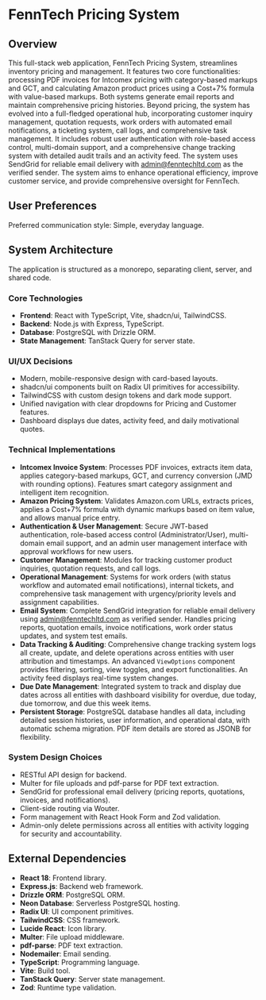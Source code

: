 # FennTech Pricing System

## Overview

This full-stack web application, FennTech Pricing System, streamlines inventory pricing and management. It features two core functionalities: processing PDF invoices for Intcomex pricing with category-based markups and GCT, and calculating Amazon product prices using a Cost+7% formula with value-based markups. Both systems generate email reports and maintain comprehensive pricing histories. Beyond pricing, the system has evolved into a full-fledged operational hub, incorporating customer inquiry management, quotation requests, work orders with automated email notifications, a ticketing system, call logs, and comprehensive task management. It includes robust user authentication with role-based access control, multi-domain support, and a comprehensive change tracking system with detailed audit trails and an activity feed. The system uses SendGrid for reliable email delivery with admin@fenntechltd.com as the verified sender. The system aims to enhance operational efficiency, improve customer service, and provide comprehensive oversight for FennTech.

## User Preferences

Preferred communication style: Simple, everyday language.

## System Architecture

The application is structured as a monorepo, separating client, server, and shared code.

### Core Technologies
-   **Frontend**: React with TypeScript, Vite, shadcn/ui, TailwindCSS.
-   **Backend**: Node.js with Express, TypeScript.
-   **Database**: PostgreSQL with Drizzle ORM.
-   **State Management**: TanStack Query for server state.

### UI/UX Decisions
-   Modern, mobile-responsive design with card-based layouts.
-   shadcn/ui components built on Radix UI primitives for accessibility.
-   TailwindCSS with custom design tokens and dark mode support.
-   Unified navigation with clear dropdowns for Pricing and Customer features.
-   Dashboard displays due dates, activity feed, and daily motivational quotes.

### Technical Implementations
-   **Intcomex Invoice System**: Processes PDF invoices, extracts item data, applies category-based markups, GCT, and currency conversion (JMD with rounding options). Features smart category assignment and intelligent item recognition.
-   **Amazon Pricing System**: Validates Amazon.com URLs, extracts prices, applies a Cost+7% formula with dynamic markups based on item value, and allows manual price entry.
-   **Authentication & User Management**: Secure JWT-based authentication, role-based access control (Administrator/User), multi-domain email support, and an admin user management interface with approval workflows for new users.
-   **Customer Management**: Modules for tracking customer product inquiries, quotation requests, and call logs.
-   **Operational Management**: Systems for work orders (with status workflow and automated email notifications), internal tickets, and comprehensive task management with urgency/priority levels and assignment capabilities.
-   **Email System**: Complete SendGrid integration for reliable email delivery using admin@fenntechltd.com as verified sender. Handles pricing reports, quotation emails, invoice notifications, work order status updates, and system test emails.
-   **Data Tracking & Auditing**: Comprehensive change tracking system logs all create, update, and delete operations across entities with user attribution and timestamps. An advanced `ViewOptions` component provides filtering, sorting, view toggles, and export functionalities. An activity feed displays real-time system changes.
-   **Due Date Management**: Integrated system to track and display due dates across all entities with dashboard visibility for overdue, due today, due tomorrow, and due this week items.
-   **Persistent Storage**: PostgreSQL database handles all data, including detailed session histories, user information, and operational data, with automatic schema migration. PDF item details are stored as JSONB for flexibility.

### System Design Choices
-   RESTful API design for backend.
-   Multer for file uploads and pdf-parse for PDF text extraction.
-   SendGrid for professional email delivery (pricing reports, quotations, invoices, and notifications).
-   Client-side routing via Wouter.
-   Form management with React Hook Form and Zod validation.
-   Admin-only delete permissions across all entities with activity logging for security and accountability.

## External Dependencies

-   **React 18**: Frontend library.
-   **Express.js**: Backend web framework.
-   **Drizzle ORM**: PostgreSQL ORM.
-   **Neon Database**: Serverless PostgreSQL hosting.
-   **Radix UI**: UI component primitives.
-   **TailwindCSS**: CSS framework.
-   **Lucide React**: Icon library.
-   **Multer**: File upload middleware.
-   **pdf-parse**: PDF text extraction.
-   **Nodemailer**: Email sending.
-   **TypeScript**: Programming language.
-   **Vite**: Build tool.
-   **TanStack Query**: Server state management.
-   **Zod**: Runtime type validation.
```
